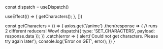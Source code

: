 const dispatch = useDispatch()

  useEffect(() => {
    getCharacters();
  }, [])


  const getCharacters = () => {
    axios.get('/anime')
      .then(response => {
        // runs 2 different reducers! Wow!
        dispatch({ type: 'SET_CHARACTERS', payload: response.data });
      })
      .catch(error => {
        alert('Could not get characters. Please try again later');
        console.log('Error on GET', error);
      })
  }